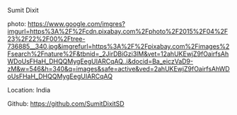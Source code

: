 Sumit Dixit

photo: https://www.google.com/imgres?imgurl=https%3A%2F%2Fcdn.pixabay.com%2Fphoto%2F2015%2F04%2F23%2F22%2F00%2Ftree-736885__340.jpg&imgrefurl=https%3A%2F%2Fpixabay.com%2Fimages%2Fsearch%2Fnature%2F&tbnid=_2JirDBiGzi3lM&vet=12ahUKEwjZ9fOairfsAhWDoUsFHaH_DHQQMygEegUIARCqAQ..i&docid=Ba_eiczVaD9-zM&w=546&h=340&q=images&safe=active&ved=2ahUKEwjZ9fOairfsAhWDoUsFHaH_DHQQMygEegUIARCqAQ

Location: India

Github: https://github.com/SumitDixitSD
